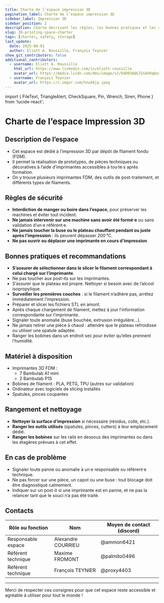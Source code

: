 ```yaml
---
title: Charte de l’espace impression 3D
pagination_label: Charte de l’espace impression 3D
sidebar_label: Impression 3D
sidebar_position: 2
description: Charte décrivant les règles, les bonnes pratiques et les contacts pour l’espace impression 3D du DeVinci Fablab.
slug: 3D-printing-space-charter
tags: [charter, safety, storage]
last_update:
  date: 2025-08-01
  author: Eliott A. Roussille, François Teynier
show_git_contributors: false
additional_contributors:
  - username: Eliott A. Roussille
    html_url: https://www.linkedin.com/in/eliott-roussille
    avatar_url: https://media.licdn.com/dms/image/v2/D4D03AQGJInAV0qQonQ/profile-displayphoto-shrink_400_400/B4DZZZ3PrjH4Ag-/0/1745264377148?e=1758153600&v=beta&t=qUIJD-O8iwugtWxnDqAeRsp_gwPM_281yS1PFUg00Z8
  - username: François Teynier
    avatar_url: https://i.imgur.com/hnuX6jp.jpeg
---
```


import { FileText, TriangleAlert, CheckSquare, Pin, Wrench, Siren, Phone } from 'lucide-react';

# Charte de l’espace Impression 3D

## <FileText /> Description de l’espace

- Cet espace est dédié à l’impression 3D par dépôt de filament fondu (FDM).
- Il permet la réalisation de prototypes, de pièces techniques ou décoratives à l’aide d’imprimantes accessibles à tou·te·s après formation.
- On y trouve plusieurs imprimantes FDM, des outils de post-traitement, et différents types de filaments.

## <TriangleAlert /> Règles de sécurité

- **Interdiction de manger ou boire dans l’espace**, pour préserver les machines et éviter tout incident.
- **Ne jamais intervenir sur une machine sans avoir été formé·e** ou sans validation d’un·e référent·e.
- **Ne jamais toucher la buse ou le plateau chauffant pendant ou juste après l’impression** : ils peuvent dépasser 200 °C.
- **Ne pas ouvrir ou déplacer une imprimante en cours d’impression**

## <CheckSquare /> Bonnes pratiques et recommandations

- **S’assurer de sélectionner dans le slicer le filament correspondant à celui chargé sur l’imprimante**.
- Ne pas toucher aux post-its sur les imprimantes.
- S’assurer que le plateau est propre. Nettoyer si besoin avec de l’alcool isopropylique.
- **Surveiller les premières couches** : si le filament n’adhère pas, arrêtez immédiatement l’impression.
- Préparer et slicer les fichiers STL en amont.
- Après chaque chargement de filament, mettez à jour l’information correspondante sur l’imprimante.
- Signaler toute anomalie (buse bouchée, extrusion irrégulière…).
- Ne jamais retirer une pièce à chaud : attendre que le plateau refroidisse ou utiliser une spatule adaptée.
- Ranger les bobines dans un endroit sec pour éviter qu’elles prennent l’humidité.

## <Wrench /> Matériel à disposition

- Imprimantes 3D FDM :
  - 7 Bambulab A1 mini
  - 2 Bambulab P1S
- Bobines de filament : PLA, PETG, TPU (autres sur validation)
- Ordinateur avec logiciels de slicing installés
- Spatules, pinces coupantes

## <Pin /> Rangement et nettoyage

- **Nettoyer la surface d’impression** si nécessaire (résidus, colle, etc.).
- **Ranger les outils utilisés** (spatules, pinces, cutters) à leur emplacement dédié.
- **Ranger les bobines** sur les rails en dessous des imprimantes ou dans les étagères prévues à cet effet.

## <Siren /> En cas de problème

- Signaler toute panne ou anomalie à un·e responsable ou référent·e technique.
- Ne pas forcer sur une pièce, un capot ou une buse : tout blocage doit être diagnostiqué calmement.
- Indiquer sur un post-it si une imprimante est en panne, et ne pas la relancer tant que le souci n’a pas été traité.

## <Phone /> Contacts

| Rôle ou fonction   | Nom                | Moyen de contact (discord) |
| ------------------ | ------------------ | -------------------------- |
| Responsable espace | Alexandre COURRIEU | @ammon6421                 |
| Référent technique | Maxime FROMONT     | @palmito0496               |
| Référent technique | François TEYNIER   | @proxy4403                 |

---

Merci de respecter ces consignes pour que cet espace reste accessible et agréable à utiliser pour tout le monde !
